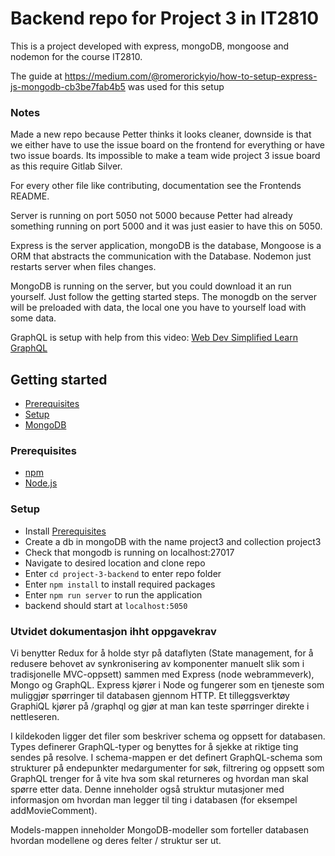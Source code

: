 # Backend repo for Project 3 in IT2810

This is a project developed with express, mongoDB, mongoose and nodemon for the course IT2810.

The guide at https://medium.com/@romerorickyio/how-to-setup-express-js-mongodb-cb3be7fab4b5 was used for this setup

### Notes
Made a new repo because Petter thinks it looks cleaner, downside is that we either have to use the issue board on the frontend for everything or have two issue boards. Its impossible to make a team wide project 3 issue board as this require Gitlab Silver.

For every other file like contributing, documentation see the Frontends README.

Server is running on port 5050 not 5000 because Petter had already something running on port 5000 and it was just easier to have this on 5050.

Express is the server application, mongoDB is the database, Mongoose is a ORM that abstracts the communication with the Database. Nodemon just restarts server when files changes.

MongoDB is running on the server, but you could download it an run yourself. Just follow the getting started steps. The monogdb on the server will be preloaded with data, the local one you have to yourself load with some data.

GraphQL is setup with help from this video: [Web Dev Simplified Learn GraphQL](https://www.youtube.com/watch?v=ZQL7tL2S0oQ)
## Getting started
- [Prerequisites](#prerequisites)
- [Setup](#setup)
- [MongoDB](https://docs.mongodb.com/)

### Prerequisites
- [npm](https://www.npmjs.com/)
- [Node.js](https://nodejs.org/)

### Setup
- Install [Prerequisites](#prerequisites)
- Create a db in mongoDB with the name project3 and collection project3
- Check that mongodb is running on localhost:27017
- Navigate to desired location and clone repo
- Enter `cd project-3-backend` to enter repo folder
- Enter `npm install` to install required packages
- Enter `npm run server` to run the application
- backend should start at `localhost:5050`


### Utvidet dokumentasjon ihht oppgavekrav

Vi benytter Redux for å holde styr på dataflyten (State management, for å redusere behovet av synkronisering av komponenter manuelt slik som i tradisjonelle MVC-oppsett) sammen med Express (node webrammeverk), Mongo og GraphQL. Express kjører i Node og fungerer som en tjeneste som muliggjør spørringer til databasen gjennom HTTP. Et tilleggsverktøy GraphiQL kjører på /graphql og gjør at man kan teste spørringer direkte i nettleseren. 

I kildekoden ligger det filer som beskriver schema og oppsett for databasen. Types definerer GraphQL-typer og benyttes for å sjekke at riktige ting sendes på resolve. I schema-mappen er det definert GraphQL-schema som strukturer på endepunkter medargumenter for søk, filtrering og oppsett som GraphQL trenger for å vite hva som skal returneres og hvordan man skal spørre etter data. Denne inneholder også struktur mutasjoner med informasjon om hvordan man legger til ting i databasen (for eksempel addMovieComment). 

 Models-mappen inneholder MongoDB-modeller som forteller databasen hvordan modellene og deres felter / struktur ser ut. 

